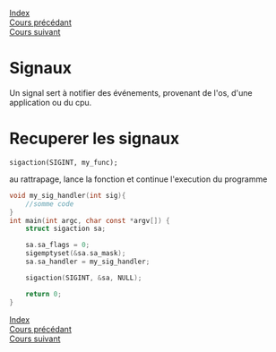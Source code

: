 [Index](./index.md)  
[Cours précédant](./cours_6.md)  
[Cours suivant](./cours_8.md)

# Signaux

Un signal sert à notifier des événements, provenant de l'os, d'une application ou du cpu.

# Recuperer les signaux

`sigaction(SIGINT, my_func);`

au rattrapage, lance la fonction et continue l'execution du programme

```c
void my_sig_handler(int sig){
	//somme code
}
int main(int argc, char const *argv[]) {
	struct sigaction sa;

	sa.sa_flags = 0;
	sigemptyset(&sa.sa_mask);
	sa.sa_handler = my_sig_handler;

	sigaction(SIGINT, &sa, NULL);

	return 0;
}
```

[Index](./index.md)  
[Cours précédant](./cours_6.md)  
[Cours suivant](./cours_8.md)
